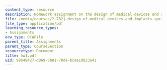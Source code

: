 ```yaml
---
content_type: resource
description: Homework assignment on the design of medical devices and implants.
file: /media/courses/2-782j-design-of-medical-devices-and-implants-spring-2006/98648427d0695b8170debcaa1d823a41_hw1.pdf
file_type: application/pdf
learning_resource_types:
- Assignments
ocw_type: OCWFile
parent_title: Assignments
parent_type: CourseSection
resourcetype: Document
title: hw1.pdf
uid: 98648427-d069-5b81-70de-bcaa1d823a41
---
```

